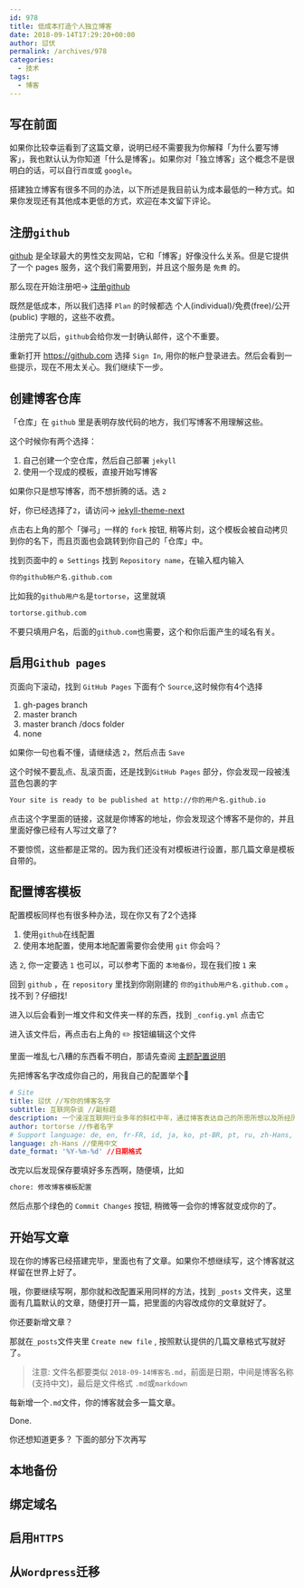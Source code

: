 ```yaml
---
id: 978
title: 低成本打造个人独立博客
date: 2018-09-14T17:29:20+00:00
author: 愆伏
permalink: /archives/978
categories:
  - 技术
tags:
  - 博客
---
```


## 写在前面

如果你比较幸运看到了这篇文章，说明已经不需要我为你解释「为什么要写博客」，我也默认认为你知道「什么是博客」。如果你对「独立博客」这个概念不是很明白的话，可以自行`百度`或 `google`。

搭建独立博客有很多不同的办法，以下所述是我目前认为成本最低的一种方式。如果你发现还有其他成本更低的方式，欢迎在本文留下评论。

## 注册`github`

[github](http://github.com) 是全球最大的男性交友网站，它和「博客」好像没什么关系。但是它提供了一个 pages 服务，这个我们需要用到，并且这个服务是 `免费` 的。

那么现在开始注册吧-> [注册github](https://github.com/join?source=header-home)

既然是低成本，所以我们选择 `Plan` 的时候都选 个人(individual)/免费(free)/公开(public) 字眼的，这些不收费。

注册完了以后，`github`会给你发一封确认邮件，这个不重要。

重新打开 <https://github.com> 选择 `Sign In`, 用你的帐户登录进去。然后会看到一些提示，现在不用太关心。我们继续下一步。

## 创建博客仓库

「仓库」在 `github` 里是表明存放代码的地方，我们写博客不用理解这些。

这个时候你有两个选择：

1. 自己创建一个空仓库，然后自己部署 `jekyll`
2. 使用一个现成的模板，直接开始写博客

如果你只是想写博客，而不想折腾的话。选 `2`

好，你已经选择了`2`，请访问-> [jekyll-theme-next](https://github.com/simpleyyt/jekyll-theme-next)

点击右上角的那个「弹弓」一样的 `fork` 按钮, 稍等片刻，这个模板会被自动拷贝到你的名下，而且页面也会跳转到你自己的「仓库」中。

找到页面中的 `⚙ Settings` 找到 `Repository name`，在输入框内输入

```bash
你的github帐户名.github.com
```

比如我的`github用户名`是`tortorse`，这里就填

```bash
tortorse.github.com
```

不要只填用户名，后面的`github.com`也需要，这个和你后面产生的域名有关。

## 启用`Github pages`

页面向下滚动，找到 `GitHub Pages` 下面有个 `Source`,这时候你有4个选择

1. gh-pages branch
2. master branch
3. master branch /docs folder
4. none

如果你一句也看不懂，请继续选 `2`，然后点击 `Save`

这个时候不要乱点、乱滚页面，还是找到`GitHub Pages` 部分，你会发现一段被浅蓝色包裹的字

```bash
Your site is ready to be published at http://你的用户名.github.io
```

点击这个字里面的链接，这就是你博客的地址，你会发现这个博客不是你的，并且里面好像已经有人写过文章了?

不要惊慌，这些都是正常的。因为我们还没有对模板进行设置，那几篇文章是模板自带的。

## 配置博客模板

配置模板同样也有很多种办法，现在你又有了2个选择

1. 使用`github`在线配置
2. 使用本地配置，使用本地配置需要你会使用 `git` 你会吗？

选 `2`, 你一定要选 `1` 也可以，可以参考下面的 `本地备份`，现在我们按 `1` 来

回到 `github` ，在 `repository` 里找到你刚刚建的 `你的github用户名.github.com` 。找不到？仔细找!

进入以后会看到一堆文件和文件夹一样的东西，找到 `_config.yml` 点击它

进入该文件后，再点击右上角的 ✏️ 按钮编辑这个文件

里面一堆乱七八糟的东西看不明白，那请先查阅 [主题配置说明](http://theme-next.simpleyyt.com/getting-started.html)

先把博客名字改成你自己的，用我自己的配置举个🌰

```yaml
# Site
title: 愆伏 //写你的博客名字
subtitle: 互联网杂谈 //副标题
description: 一个浸淫互联网行业多年的斜杠中年，通过博客表达自己的所思所想以及所经历的历史进程 //博客简介
author: tortorse //作者名字
# Support language: de, en, fr-FR, id, ja, ko, pt-BR, pt, ru, zh-Hans, zh-hk, zh-tw
language: zh-Hans //使用中文
date_format: '%Y-%m-%d' //日期格式
```

改完以后发现保存要填好多东西啊，随便填，比如 

```bash
chore: 修改博客模板配置
```

然后点那个绿色的 `Commit Changes` 按钮, 稍微等一会你的博客就变成你的了。

## 开始写文章

现在你的博客已经搭建完毕，里面也有了文章。如果你不想继续写，这个博客就这样留在世界上好了。

哦，你要继续写啊，那你就和改配置采用同样的方法，找到 `_posts` 文件夹，这里面有几篇默认的文章，随便打开一篇，把里面的内容改成你的文章就好了。

你还要新增文章？

那就在`_posts`文件夹里 `Create new file` , 按照默认提供的几篇文章格式写就好了。

> 注意: 文件名都要类似 `2018-09-14博客名.md`，前面是日期，中间是博客名称(支持中文)，最后是文件格式 `.md`或`markdown`

每新增一个`.md`文件，你的博客就会多一篇文章。

Done.

你还想知道更多？ 下面的部分下次再写


## 本地备份

## 绑定域名

## 启用`HTTPS`

## 从`Wordpress`迁移

